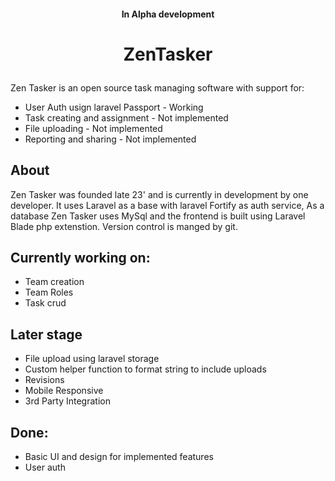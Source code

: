 #### <p align="center">In Alpha development</p>
# <p align="center" >ZenTasker</p>
Zen Tasker is an open source task managing software with support for:
* User Auth usign laravel Passport - Working
* Task creating and assignment - Not implemented
* File uploading - Not implemented
* Reporting and sharing - Not implemented 

## About
Zen Tasker was founded late 23' and is currently in development by one developer.
It uses Laravel as a base with laravel Fortify as auth service, As a database Zen Tasker uses MySql and the frontend
is built using Laravel Blade php extenstion. Version control is manged by git.

## Currently working on:
* Team creation
* Team Roles
* Task crud

## Later stage
* File upload using laravel storage 
* Custom helper function to format string to include uploads
* Revisions
* Mobile Responsive
* 3rd Party Integration

## Done:
* Basic UI and design for implemented features
* User auth
